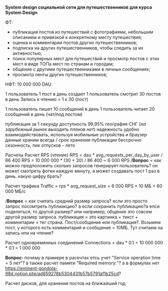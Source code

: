**System design социальной сети для путешественников для курса System Design**

ФТ:

- публикация постов из путешествий с фотографиями, небольшим описанием и привязкой к конкретному месту путешествия;
- оценка и комментарии постов других путешественников;
- подписка на других путешественников, чтобы следить за их активностью;
- поиск популярных мест для путешествий и просмотр постов с этих мест в виде ТОПа мест по странам и городам;
- общение с другими путешественниками в личных сообщениях;
- просмотр ленты других путешественников;

НФТ:
10 000 000 DAU

1 пользователь 1 пост в день создает
1 пользователь смотрит 30 постов в день
Запись к чтению = 1 к 30 (пост)

1 пользователь пишет 10 сообщений в день
1 пользователь читает 20 сообщений в день (чат/под постом)


публикация за 1 секунду
доступность 99,95%
география СНГ (*на зарубежный рынок выходить планов нет*)
надежность
удобно взаимодействовать, используя мобильные устройства и браузер
данные храним всегда / срок хранения публикации бессрочно
сезонность, пик отпусков - лето



Расчеты
Расчет RPS (чтение)
RPS = dau * avg_requests_per_day_by_user / 86 400 
RPS = 10 000 000 * (30 + 20)  / 86 400  ~ 6 000 RPS
/**Вопрос** = как можно предположить сколько запросов генерирует пользователь? он может смотреть фотки каждую минуту, а может создавать пост 1 раз в день. какую цифру брать? 

Расчет трафика
Traffic = rps * avg_request_size = 6 000 RPS * 10 МБ = 60 000 МБ/с

/**Вопрос** = как считать средний размер запроса? если это просто запрос посомтреть публиакцию? а если сохранить публикацию?а елси поделиться, то другой размер? или например, общение это совсем другой размер запроса. публикация = это картинка + текст + коммнетарии + тег страна. Пост/сообщение или публикация?. Возьмем пост, у которого есть комментарий и сообщение = 10МБ. Тут считаем на запись или на чтение?

Расчет одновременных соединений
Connections = dau * 0.1 = 10 000 000 *  0.1 = 1 000 000

**Вопрос:**
почему в примере в расечтах етсь учет "Service operation time = 5 лет"? а также расчет памяти "Required memory:"?
а в формулах нет https://eminent-gondola-98d.notion.site/ad659278b5304431b57b5791af1b25cd?


Расчет дисков, для хранения постов на ближайший год


